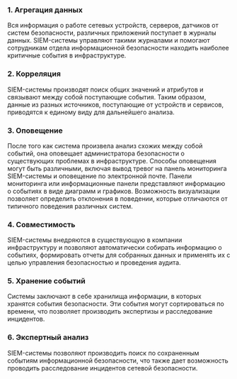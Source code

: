 ### 1. Агрегация данных

Вся информация о работе сетевых устройств, серверов, датчиков от систем безопасности, различных приложений поступает в журналы данных. SIEM-системы управляют такими журналами и помогают сотрудникам отдела информационной безопасности находить наиболее критичные события в инфраструктуре.

### 2. Корреляция

SIEM-системы производят поиск общих значений и атрибутов и связывают между собой поступающие события. Таким образом, данные из разных источников, поступающие от устройств и сервисов, приводятся к единому виду для дальнейшего анализа.

### 3. Оповещение

После того как система произвела анализ схожих между собой событий, она оповещает администратора безопасности о существующих проблемах в инфраструктуре. Способы оповещения могут быть различными, включая вывод тревог на панель мониторинга SIEM-системы и оповещение по электронной почте. Панели мониторинга или информационные панели представляют информацию о событиях в виде диаграмм и графиков. Возможность визуализации позволяет определить отклонения в поведении, которые отличаются от типичного поведения различных систем.

### 4. Совместимость

SIEM-системы внедряются в существующую в компании инфраструктуру и позволяют автоматически собирать информацию о событиях, формировать отчеты для собранных данных и применять их с целью управления безопасностью и проведения аудита.

### 5. Хранение событий

Системы заключают в себе хранилища информации, в которых хранятся события безопасности. Эти события могут сортироваться по времени, что позволяет производить экспертизы и расследование инцидентов.

### 6. Экспертный анализ

SIEM-системы позволяют производить поиск по сохраненным событиям информационной безопасности, что также дает возможность проводить расследование инцидентов сетевой безопасности.